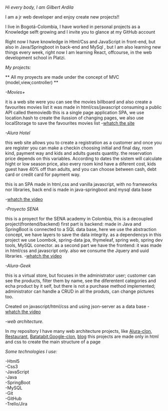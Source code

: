 *Hi every body, I am Gilbert Ardila*


I am a jr web developer and enjoy create new projects!!  


I live in Bogotá-Colombia, I have worked in personal projects as a Knowledge selft growing and I invite you to glance at my GitHub account  


Right now I have knowledge in Html/Css and JavaScript in front-end, but also in Java/Springboot in back-end and MySql , but I am also learning new things every week, right now I am  learning React, offcourse, in the web development school in Platzi.


*My projects:*


** All my proyects are made under the concept of MVC (model,view,controller) **


*-Movies+*


it is a web site were you can see the movies billboard and also create a favourites movies list
it was made in html/css/javascript consuming a public API called themoviedb
this is a single page application SPA, we use location.hash to create the ilussion of changing pages, we also use localStorage to save the favourites movies list
-[whatch the site](https://gilbertardila.github.io/movieAPI/#home)


*-Alura Hotel*

this web site allows you to create a registration as a customer and once you are register you can make a checkin choosing initial and final day, room kind, payment way and kids and adults guests quantity. the reservation price depends on this variables. According to dates the sistem will calculate hight or low season price, also every room kind have a diferent cost, kids guest have 40% off than adults, and you can choose between cash, debt card or credit card for payment way.

this is an SPA made in html,css and vanilla javascript, with no frameworks nor libraries, back end is made in java-springboot and mysql data base

-[whatch the video](https://youtu.be/ngIZJMJpm40)


*-Proyecto SENA*


this is a proyect for the SENA academy in Colombia, this is a decoupled project(frontend/backend)
first part is backend: made in Java and SpringBoot is connected to a SQL data base, here we use the abstraction concept, we have layers to save the data integrity.
as a dependencys in this project we use  Loombok, spring-data jpa, thymeleaf, spring web, spring dev tools, MySQL conector.
as a second part we have the frontend: it was made in html/css and javascript only. also we consume the Jquery and uuid libraries.
-[whatch the video](https://youtu.be/TIAlkqJOHbk)

*-Alura-Geek*


this is a virtual store, but focuses in the administrator user; customer can see the products, filter them by name, see the diferentent categories and echa product by it self, but there is not a purchase method implemented; administrator can handle a CRUD in all the produts, can change pictures too.


Created on javascript/html/css and using json-server as a data base
-[whatch the video](https://youtu.be/fEAob8wyxH0)


*-web architecture.*


In my repository I have many web architecture projects, like [Alura-clon](https://alura-clon.vercel.app/), [Restaurant](http://gridlayoutrestauratpage.vercel.app/), [Batatabit](http://batatabit-beta.vercel.app/),[Google-clon](https://gilbertardila.github.io/google_clone/), [blog](http://blog-brown-three.vercel.app/)
this projects are made only in html and css to create the main structure of a page

*Some technologies I use:*

-Html5  
-Css3  
-JavaScript  
-Java  
-SpringBoot  
-MySQL  
-Git  
-GitHub  
-Trello/Jira  

